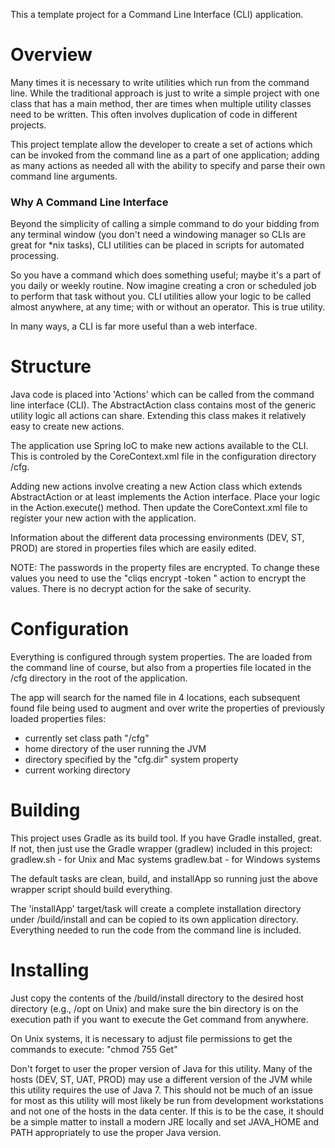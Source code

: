 
This a template project for a Command Line Interface (CLI) application.

Overview
========
Many times it is necessary to write utilities which run from the command line.
While the traditional approach is just to write a simple project with one class
that has a main method, ther are times when multiple utility classes need to be 
written. This often involves duplication of code in different projects.

This project template allow the developer to create a set of actions which can 
be invoked from the command line as a part of one application; adding as many 
actions as needed all with the ability to specify and parse their own command
line arguments.

### Why A Command Line Interface
Beyond the simplicity of calling a simple command to do your bidding from any
terminal window (you don't need a windowing manager so CLIs are great for *nix 
tasks), CLI utilities can be placed in scripts for automated processing.

So you have a command which does something useful; maybe it's a part of you 
daily or weekly routine. Now imagine creating a cron or scheduled job to 
perform that task without you. CLI utilities allow your logic to be called 
almost anywhere, at any time; with or without an operator.  This is true 
utility.

In many ways, a CLI is far more useful than a web interface.

Structure
=========
Java code is placed into 'Actions' which can be called from the command line 
interface (CLI). The AbstractAction class contains most of the generic utility
logic all actions can share. Extending this class makes it relatively easy to
create new actions.

The application use Spring IoC to make new actions available to the CLI. This 
is controled by the CoreContext.xml file in the configuration directory /cfg.

Adding new actions involve creating a new Action class which extends 
AbstractAction or at least implements the Action interface. Place your logic in 
the Action.execute() method. Then update the CoreContext.xml file to register 
your new action with the application.

Information about the different data processing environments (DEV, ST, PROD)
are stored in properties files which are easily edited.

NOTE: The passwords in the property files are encrypted. To change these values
you need to use the "cliqs encrypt -token <value>" action to encrypt the values. 
There is no decrypt action for the sake of security.

Configuration
=============
Everything is configured through system properties. The are loaded from the 
command line of course, but also from a properties file located in the /cfg
directory in the root of the application.

The app will search for the named file in 4 locations, each subsequent found 
file being used to augment and over write the properties of previously loaded 
properties files:

 * currently set class path "/cfg"
 * home directory of the user running the JVM
 * directory specified by the "cfg.dir" system property
 * current working directory
 
 
Building
========
This project uses Gradle as its build tool. If you have Gradle installed, great.
If not, then just use the Gradle wrapper (gradlew) included in this project:
    gradlew.sh - for Unix and Mac systems
    gradlew.bat - for Windows systems

The default tasks are clean, build, and installApp so running just the above 
wrapper script should build everything.

The 'installApp' target/task will create a complete installation directory under
<projectDir>/build/install and can be copied to its own application directory.
Everything needed to run the code from the command line is included.

Installing
==========
Just copy the contents of the <projectDir>/build/install directory to the
desired host directory (e.g., /opt on Unix) and make sure the bin directory is
on the execution path if you want to execute the Get command from anywhere.

On Unix systems, it is necessary to adjust file permissions to get the commands 
to execute: "chmod 755 Get"

Don't forget to user the proper version of Java for this utility. Many of the 
hosts (DEV, ST, UAT, PROD) may use a different version of the JVM while this 
utility requires the use of Java 7. This should not be much of an issue for 
most as this utility will most likely be run from development workstations and 
not one of the hosts in the data center. If this is to be the case, it should 
be a simple matter to install a modern JRE locally and set JAVA_HOME and PATH 
appropriately to use the proper Java version. 
 